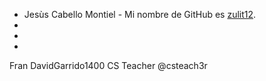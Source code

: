 * Jesùs Cabello Montiel - Mi nombre de GitHub es [zulit12](https://github.com/zulit12).
* 
* 
*  
















Fran
DavidGarrido1400
CS Teacher @csteach3r
